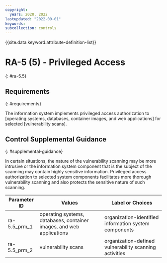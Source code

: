 ```yaml
---
copyright:
  years: 2020, 2022
lastupdated: "2022-09-01"
keywords: 
subcollection: controls
---
```



{{site.data.keyword.attribute-definition-list}}


# RA-5 (5) - Privileged Access
{: #ra-5.5}

## Requirements
{: #requirements}

The information system implements privileged access authorization to [operating systems, databases, container images, and web applications] for selected [vulnerability scans].

## Control Supplemental Guidance
{: #supplemental-guidance}

In certain situations, the nature of the vulnerability scanning may be more intrusive or the information system component that is the subject of the scanning may contain highly sensitive information. Privileged access authorization to selected system components facilitates more thorough vulnerability scanning and also protects the sensitive nature of such scanning.

| Parameter ID | Values | Label or Choices |
|---|---|---|
| ra-5.5_prm_1 | operating systems, databases, container images, and web applications | organization-identified information system components |
| ra-5.5_prm_2 | vulnerability scans | organization-defined vulnerability scanning activities |